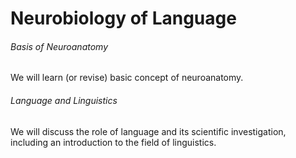 Neurobiology of Language
=======================

######  Basis of Neuroanatomy
We will learn (or revise) basic concept of neuroanatomy.

###### Language and Linguistics
We will discuss the role of language and its scientific investigation, including an introduction to the field of linguistics. 